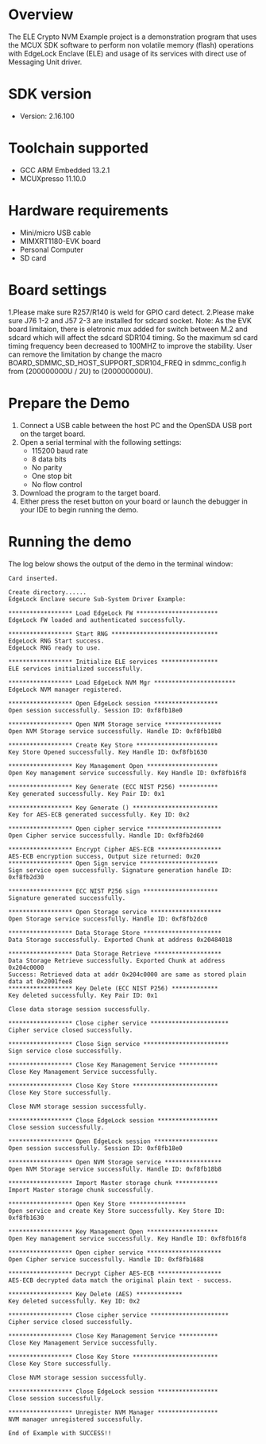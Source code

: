 Overview
========
The ELE Crypto NVM Example project is a demonstration program that uses the MCUX SDK
software to perform non volatile memory (flash) operations with EdgeLock Enclave (ELE)
and usage of its services with direct use of Messaging Unit driver.


SDK version
===========
- Version: 2.16.100

Toolchain supported
===================
- GCC ARM Embedded  13.2.1
- MCUXpresso  11.10.0

Hardware requirements
=====================
- Mini/micro USB cable
- MIMXRT1180-EVK board
- Personal Computer
- SD card

Board settings
==============
1.Please make sure R257/R140 is weld for GPIO card detect.
2.Please make sure J76 1-2 and J57 2-3 are installed for sdcard socket.
Note:
As the EVK board limitaion, there is eletronic mux added for switch between M.2 and sdcard which will affect the sdcard SDR104 timing.
So the maximum sd card timing frequency been decreased to 100MHZ to improve the stability.
User can remove the limitation by change the macro BOARD_SDMMC_SD_HOST_SUPPORT_SDR104_FREQ in sdmmc_config.h from (200000000U / 2U) to (200000000U).

Prepare the Demo
================
1.  Connect a USB cable between the host PC and the OpenSDA USB port on the target board. 
2.  Open a serial terminal with the following settings:
    - 115200 baud rate
    - 8 data bits
    - No parity
    - One stop bit
    - No flow control
3.  Download the program to the target board.
4.  Either press the reset button on your board or launch the debugger in your IDE to begin running the demo.

Running the demo
================
The log below shows the output of the demo in the terminal window:
~~~~~~~~~~~~~~~~~~~~~~~~~~~~~~~~~~~
Card inserted.

Create directory......
EdgeLock Enclave secure Sub-System Driver Example:

****************** Load EdgeLock FW ***********************
EdgeLock FW loaded and authenticated successfully.

****************** Start RNG ******************************
EdgeLock RNG Start success.
EdgeLock RNG ready to use.

****************** Initialize ELE services ****************
ELE services initialized successfully.

****************** Load EdgeLock NVM Mgr ***********************
EdgeLock NVM manager registered.

****************** Open EdgeLock session ******************
Open session successfully. Session ID: 0xf8fb18e0

****************** Open NVM Storage service ****************
Open NVM Storage service successfully. Handle ID: 0xf8fb18b8

****************** Create Key Store ***********************
Key Store Opened successfully. Key Handle ID: 0xf8fb1630

****************** Key Management Open ********************
Open Key management service successfully. Key Handle ID: 0xf8fb16f8

****************** Key Generate (ECC NIST P256) ***********
Key generated successfully. Key Pair ID: 0x1

****************** Key Generate () ************************
Key for AES-ECB generated successfully. Key ID: 0x2

****************** Open cipher service *********************
Open Cipher service successfully. Handle ID: 0xf8fb2d60

****************** Encrypt Cipher AES-ECB ******************
AES-ECB encryption success, Output size returned: 0x20
****************** Open Sign service **********************
Sign service open successfully. Signature generation handle ID: 0xf8fb2d30

****************** ECC NIST P256 sign *********************
Signature generated successfully.

****************** Open Storage service ********************
Open Storage service successfully. Handle ID: 0xf8fb2dc0

****************** Data Storage Store **********************
Data Storage successfully. Exported Chunk at address 0x20484018

****************** Data Storage Retrieve *******************
Data Storage Retrieve successfully. Exported Chunk at address 0x204c0000
Success: Retrieved data at addr 0x204c0000 are same as stored plain data at 0x2001fee8
****************** Key Delete (ECC NIST P256) *************
Key deleted successfully. Key Pair ID: 0x1

Close data storage session successfully.

****************** Close cipher service **********************
Cipher service closed successfully.

****************** Close Sign service ************************
Sign service close successfully.

****************** Close Key Management Service ***********
Close Key Management Service successfully.

****************** Close Key Store ************************
Close Key Store successfully.

Close NVM storage session successfully.

****************** Close EdgeLock session *****************
Close session successfully.

****************** Open EdgeLock session ******************
Open session successfully. Session ID: 0xf8fb18e0

****************** Open NVM Storage service ****************
Open NVM Storage service successfully. Handle ID: 0xf8fb18b8

****************** Import Master storage chunk ************
Import Master storage chunk successfully.

****************** Open Key Store ****************
Open service and create Key Store successfully. Key Store ID: 0xf8fb1630

****************** Key Management Open ********************
Open Key management service successfully. Key Handle ID: 0xf8fb16f8

****************** Open cipher service *********************
Open Cipher service successfully. Handle ID: 0xf8fb1688

****************** Decrypt Cipher AES-ECB ******************
AES-ECB decrypted data match the original plain text - success.

****************** Key Delete (AES) *************
Key deleted successfully. Key ID: 0x2

****************** Close cipher service **********************
Cipher service closed successfully.

****************** Close Key Management Service ***********
Close Key Management Service successfully.

****************** Close Key Store ************************
Close Key Store successfully.

Close NVM storage session successfully.

****************** Close EdgeLock session *****************
Close session successfully.

****************** Unregister NVM Manager *****************
NVM manager unregistered successfully.

End of Example with SUCCESS!!

